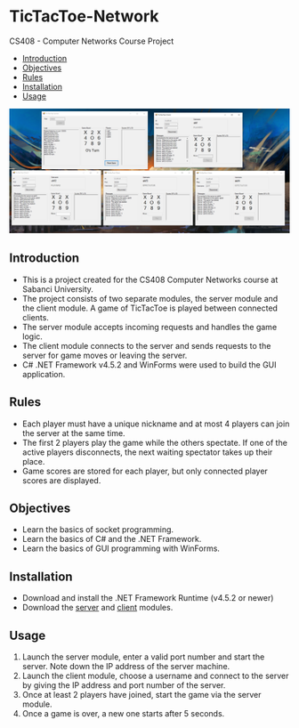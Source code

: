 # TicTacToe-Network

CS408 - Computer Networks Course Project

- [Introduction](#introduction)
- [Objectives](#objectives)
- [Rules](#rules)
- [Installation](#installation)
- [Usage](#usage)

![TicTacToe-Network Demo](https://github.com/akifisitan/TicTacToe-Network/blob/main/tictactoe.png)

## Introduction

- This is a project created for the CS408 Computer Networks course at Sabanci University.
- The project consists of two separate modules, the server module and the client module. A game of TicTacToe is played between connected clients.
- The server module accepts incoming requests and handles the game logic.
- The client module connects to the server and sends requests to the server for game moves or leaving the server.
- C# .NET Framework v4.5.2 and WinForms were used to build the GUI application.

## Rules

- Each player must have a unique nickname and at most 4 players can join the server at the same time.
- The first 2 players play the game while the others spectate. If one of the active players disconnects, the next waiting spectator takes up their place.
- Game scores are stored for each player, but only connected player scores are displayed.

## Objectives

- Learn the basics of socket programming.
- Learn the basics of C# and the .NET Framework.
- Learn the basics of GUI programming with WinForms.

## Installation

- Download and install the .NET Framework Runtime (v4.5.2 or newer)
- Download the [server](https://github.com/akifisitan/TicTacToe-Network/releases/download/v1.0.0/tictactoe_network_server.exe) and [client](https://github.com/akifisitan/TicTacToe-Network/releases/download/v1.0.0/tictactoe_network_client.exe) modules.

## Usage

1. Launch the server module, enter a valid port number and start the server. Note down the IP address of the server machine.
2. Launch the client module, choose a username and connect to the server by giving the IP address and port number of the server.
3. Once at least 2 players have joined, start the game via the server module.
4. Once a game is over, a new one starts after 5 seconds.
